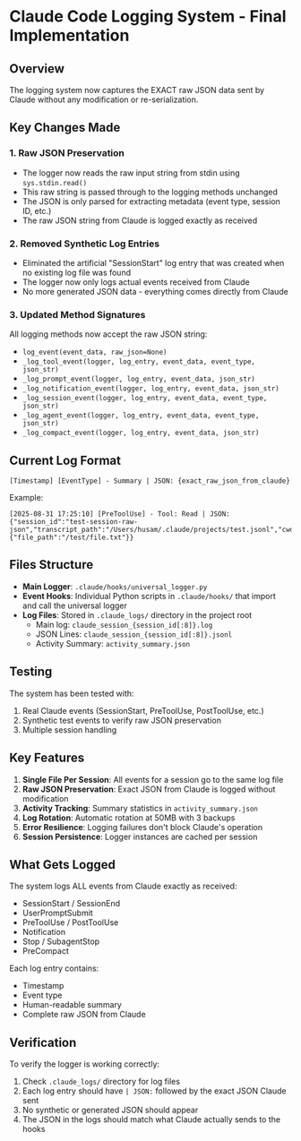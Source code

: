 # Claude Code Logging System - Final Implementation

## Overview
The logging system now captures the EXACT raw JSON data sent by Claude without any modification or re-serialization.

## Key Changes Made

### 1. Raw JSON Preservation
- The logger now reads the raw input string from stdin using `sys.stdin.read()`
- This raw string is passed through to the logging methods unchanged
- The JSON is only parsed for extracting metadata (event type, session ID, etc.)
- The raw JSON string from Claude is logged exactly as received

### 2. Removed Synthetic Log Entries
- Eliminated the artificial "SessionStart" log entry that was created when no existing log file was found
- The logger now only logs actual events received from Claude
- No more generated JSON data - everything comes directly from Claude

### 3. Updated Method Signatures
All logging methods now accept the raw JSON string:
- `log_event(event_data, raw_json=None)`
- `_log_tool_event(logger, log_entry, event_data, event_type, json_str)`
- `_log_prompt_event(logger, log_entry, event_data, json_str)`
- `_log_notification_event(logger, log_entry, event_data, json_str)`
- `_log_session_event(logger, log_entry, event_data, event_type, json_str)`
- `_log_agent_event(logger, log_entry, event_data, event_type, json_str)`
- `_log_compact_event(logger, log_entry, event_data, json_str)`

## Current Log Format
```
[Timestamp] [EventType] - Summary | JSON: {exact_raw_json_from_claude}
```

Example:
```
[2025-08-31 17:25:10] [PreToolUse] - Tool: Read | JSON: {"session_id":"test-session-raw-json","transcript_path":"/Users/husam/.claude/projects/test.jsonl","cwd":"/Users/husam/workspace/workflow","permission_mode":"bypassPermissions","hook_event_name":"PreToolUse","tool_name":"Read","tool_input":{"file_path":"/test/file.txt"}}
```

## Files Structure
- **Main Logger**: `.claude/hooks/universal_logger.py`
- **Event Hooks**: Individual Python scripts in `.claude/hooks/` that import and call the universal logger
- **Log Files**: Stored in `.claude_logs/` directory in the project root
  - Main log: `claude_session_{session_id[:8]}.log`
  - JSON Lines: `claude_session_{session_id[:8]}.jsonl`
  - Activity Summary: `activity_summary.json`

## Testing
The system has been tested with:
1. Real Claude events (SessionStart, PreToolUse, PostToolUse, etc.)
2. Synthetic test events to verify raw JSON preservation
3. Multiple session handling

## Key Features
1. **Single File Per Session**: All events for a session go to the same log file
2. **Raw JSON Preservation**: Exact JSON from Claude is logged without modification
3. **Activity Tracking**: Summary statistics in `activity_summary.json`
4. **Log Rotation**: Automatic rotation at 50MB with 3 backups
5. **Error Resilience**: Logging failures don't block Claude's operation
6. **Session Persistence**: Logger instances are cached per session

## What Gets Logged
The system logs ALL events from Claude exactly as received:
- SessionStart / SessionEnd
- UserPromptSubmit
- PreToolUse / PostToolUse
- Notification
- Stop / SubagentStop
- PreCompact

Each log entry contains:
- Timestamp
- Event type
- Human-readable summary
- Complete raw JSON from Claude

## Verification
To verify the logger is working correctly:
1. Check `.claude_logs/` directory for log files
2. Each log entry should have `| JSON:` followed by the exact JSON Claude sent
3. No synthetic or generated JSON should appear
4. The JSON in the logs should match what Claude actually sends to the hooks